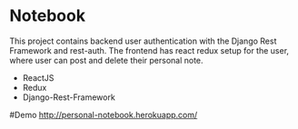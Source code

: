 # Notebook

<p> This project contains backend user authentication with the Django Rest Framework and rest-auth. The frontend has react redux setup for the user, where user can post and delete their personal note.</p>
<ul>
<li> ReactJS </li>
<li> Redux </li>
<li> Django-Rest-Framework </li>
 </ul>

#Demo
http://personal-notebook.herokuapp.com/
